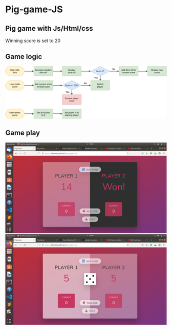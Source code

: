 # Pig-game-JS


## Pig game with Js/Html/css
Winning score is set to 20

## Game logic

![game-logic](pig-game-flowchart.png)

## Game play
![game-1](images/1.png)
![game-2](images/2.png)
